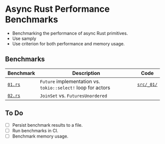 # Async Rust Performance Benchmarks

- Benchmarking the performance of async Rust primitives.
- Use samply
- Use criterion for both performance and memory usage.

## Benchmarks
| Benchmark | Description | Code |
|-----------|-------------|------|
| [`01.rs`](benches/01.rs) | `Future` implementation vs. `tokio::select!` loop for actors | [`src/_01/`](src/_01) |
| [`02.rs`](benches/02.rs) | `JoinSet` vs. `FuturesUnordered` |  |

## To Do
- [ ] Persist benchmark results to a file.
- [ ] Run benchmarks in CI.
- [ ] Benchmark memory usage.